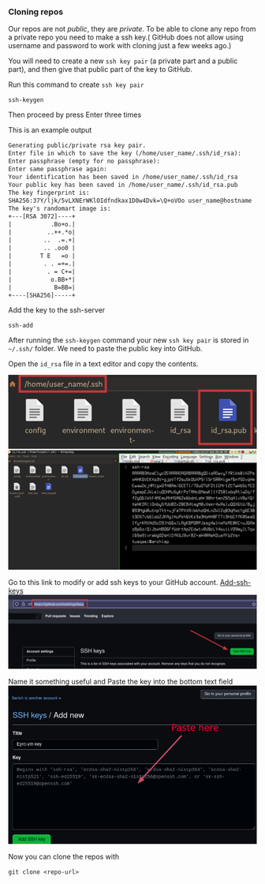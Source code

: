 ### Cloning repos

Our repos are not *public*, they are *private*. To be able to clone any repo from a private repo you need to make a ssh key.( GitHub does not allow using username and password to work with cloning just a few weeks ago.)

You will need to create a new `ssh key pair` (a private part and a public part), and then give that public part of the key to GitHub.


Run this command to create `ssh key pair`
```
ssh-keygen
```

Then proceed by press Enter three times

This is an example output
```
Generating public/private rsa key pair.
Enter file in which to save the key (/home/user_name/.ssh/id_rsa):
Enter passphrase (empty for no passphrase):
Enter same passphrase again:
Your identification has been saved in /home/user_name/.ssh/id_rsa
Your public key has been saved in /home/user_name/.ssh/id_rsa.pub
The key fingerprint is:
SHA256:37Y/ljk/5vLXNErWKlOIdfndkax1D0w4Dvk=\Q+oVOo user_name@hostname
The key's randomart image is:
+---[RSA 3072]----+
|           .Bo+o.|
|          ..++.*o|
|         ..  .=.+|
|         .. .oo0 |
|        T E   =o |
|         . . =+=.|
|          . = C+=|
|           o.BB+*|
|            B=BB=|
+----[SHA256]-----+
```

Add the key to the ssh-server
```
ssh-add
```
After running the `ssh-keygen` command your new `ssh key pair` is stored in `~/.ssh/` folder. We need to paste the public key into GitHub.

Open the `id_rsa` file in a text editor and copy the contents.

![Copy the contents](./assets/imgs/public_key.png)
![Copy the contents](./assets/imgs/copy_public_key.png)

Go to this link to modify or add ssh keys to your GitHub account. [Add-ssh-keys](https://github.com/settings/keys)  
![Press add key](./assets/imgs/add_public_key.png)

Name it something useful and Paste the key into the bottom text field  
![Paste the key](./assets/imgs/paste_public_key.png) 

Now you can clone the repos with  

```
git clone <repo-url>
```
